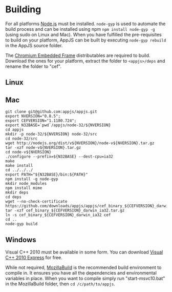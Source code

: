 # Building
For all platforms [Node.js](http://nodejs.org/#download) must be installed. `node-gyp` is used to automate the build process and can be installed using npm `npm install node-gyp -g` (using sudo on Linux and Mac). When you have fulfilled the pre-requisites to build on your platform, AppJS can be built by executing `node-gyp rebuild` in the AppJS source folder.

The [Chromium Embedded Frame](https://github.com/appjs/appjs/downloads) distributables are required to build. Download the ones for your platform, extract the folder to `<appjs>/deps` and rename the folder to "cef".

## Linux

## Mac

    git clone git@github.com:appjs/appjs.git
    export NVERSION="0.8.5";
    export CEFVERSION="1.1180.724";
    export N32BASE=`pwd`/appjs/node-32/${NVERSION}
    cd appjs
    mkdir -p node-32/${NVERSION} node-32/src
    cd node-32/src
    wget http://nodejs.org/dist/v${NVERSION}/node-v${NVERSION}.tar.gz
    tar -xzf node-v${NVERSION}.tar.gz
    cd node-v${NVERSION}
    ./configure --prefix=${N32BASE} --dest-cpu=ia32
    make
    make install
    cd ../../../
    export PATH="${N32BASE}/bin:${PATH}"
    npm install -g node-gyp
    mkdir node_modules
    npm install mime
    mkdir deps
    cd deps
    wget --no-check-certificate https://github.com/downloads/appjs/appjs/cef_binary_${CEFVERSION}_darwin_ia32.tar.gz
    tar -xzf cef_binary_${CEFVERSION}_darwin_ia32.tar.gz
    ln -s cef_binary_${CEFVERSION}_darwin_ia32 cef
    cd ..
    node-gyp build

## Windows
Visual C++ 2010 must be available in some form. You can download [Visual C++ 2010 Express](http://www.microsoft.com/visualstudio/en-us/products/2010-editions/visual-cpp-express) for free.

While not required, [MozillaBuild](http://ftp.mozilla.org/pub/mozilla.org/mozilla/libraries/win32/MozillaBuildSetup-Latest.exe) is the recommended build environment to compile in. It ensures you have all the dependencies and environmental variables in place. When you want to compile simply run "start-msvc10.bat" in the MozillaBuild folder, then `cd /c/path/to/appjs`.
